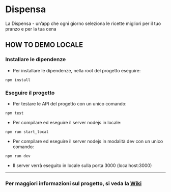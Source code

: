 # Dispensa
La Dispensa - un’app che ogni giorno seleziona le ricette migliori per il tuo pranzo e per la tua cena

## HOW TO DEMO LOCALE

### Installare le dipendenze

* Per installare le dipendenze, nella root del progetto eseguire:
```
npm install
```

### Eseguire il progetto

* Per testare le API del progetto con un unico comando:
```
npm test
```

* Per compilare ed eseguire il server nodejs in locale:
```
npm run start_local
```

* Per compilare ed eseguire il server nodejs in modalità dev con un unico comando:
```
npm run dev
```
* Il server verrà eseguito in locale sulla porta 3000 (localhost:3000)

***

### Per maggiori informazioni sul progetto, si veda la [Wiki](https://github.com/andreaunitn/Dispensa/wiki)
